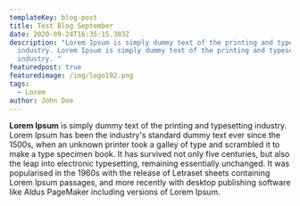 ```yaml
---
templateKey: blog-post
title: Test Blog September
date: 2020-09-24T16:35:15.303Z
description: "Lorem Ipsum is simply dummy text of the printing and typesetting
  industry. Lorem Ipsum is simply dummy text of the printing and typesetting
  industry. "
featuredpost: true
featuredimage: /img/logo192.png
tags:
  - Lorem
author: John Doe
---
```

**Lorem Ipsum** is simply dummy text of the printing and typesetting industry. Lorem Ipsum has been the industry's standard dummy text ever since the 1500s, when an unknown printer took a galley of type and scrambled it to make a type specimen book. It has survived not only five centuries, but also the leap into electronic typesetting, remaining essentially unchanged. It was popularised in the 1960s with the release of Letraset sheets containing Lorem Ipsum passages, and more recently with desktop publishing software like Aldus PageMaker including versions of Lorem Ipsum.